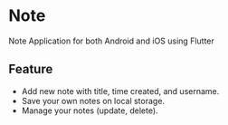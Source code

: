 # Note

Note Application for both Android and iOS using Flutter 

## Feature

-   Add new note with title, time created, and username.
-   Save your own notes on local storage.
-   Manage your notes (update, delete).
